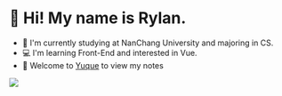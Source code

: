 # 👋 Hi! My name is Rylan.

- 🏫 I'm currently studying at NanChang University and majoring in CS.
- 💻 I'm learning Front-End and interested in Vue.
- 📝 Welcome to [Yuque](https://www.yuque.com/rylanwe) to view my notes

<img src="https://github-readme-stats.vercel.app/api?username=rylan-dev&theme=tokyonight&show_icons=true&hide=contribs,issues" />
